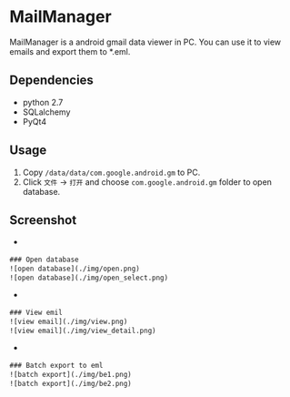 # MailManager

MailManager is a android gmail data viewer in PC. You can use it to view emails and export them to *.eml.

## Dependencies

*   python 2.7
*   SQLalchemy
*   PyQt4

## Usage

1.  Copy `/data/data/com.google.android.gm` to PC.
1.  Click `文件` -> `打开` and choose `com.google.android.gm` folder to open database.

## Screenshot

*   

    ### Open database
    ![open database](./img/open.png)
    ![open database](./img/open_select.png)

*   
    
    ### View emil
    ![view email](./img/view.png)
    ![view email](./img/view_detail.png)
    
*   

    ### Batch export to eml
    ![batch export](./img/be1.png)
    ![batch export](./img/be2.png)
